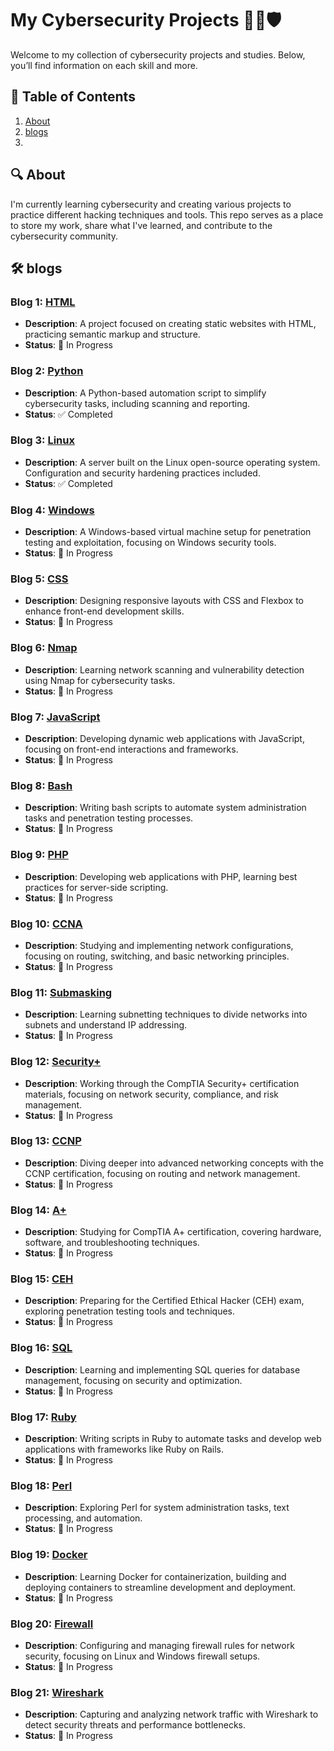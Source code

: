 # My Cybersecurity Projects 👨‍💻🛡️

Welcome to my collection of cybersecurity projects and studies. Below, you’ll find information on each skill and more.

## 🚀 Table of Contents
1. [About](#about)
2. [blogs](#blogs)
3. 
## 🔍 About
I'm currently learning cybersecurity and creating various projects to practice different hacking techniques and tools. This repo serves as a place to store my work, share what I've learned, and contribute to the cybersecurity community.

## 🛠️ blogs

### Blog 1: [HTML](#)
- **Description**: A project focused on creating static websites with HTML, practicing semantic markup and structure.
- **Status**: 🚧 In Progress

### Blog 2: [Python](#)
- **Description**: A Python-based automation script to simplify cybersecurity tasks, including scanning and reporting.
- **Status**: ✅ Completed

### Blog 3: [Linux](#)
- **Description**: A server built on the Linux open-source operating system. Configuration and security hardening practices included.
- **Status**: ✅ Completed

### Blog 4: [Windows](#)
- **Description**: A Windows-based virtual machine setup for penetration testing and exploitation, focusing on Windows security tools.
- **Status**: 🚧 In Progress

### Blog 5: [CSS](#)
- **Description**: Designing responsive layouts with CSS and Flexbox to enhance front-end development skills.
- **Status**: 🚧 In Progress

### Blog 6: [Nmap](#)
- **Description**: Learning network scanning and vulnerability detection using Nmap for cybersecurity tasks.
- **Status**: 🚧 In Progress

### Blog 7: [JavaScript](#)
- **Description**: Developing dynamic web applications with JavaScript, focusing on front-end interactions and frameworks.
- **Status**: 🚧 In Progress

### Blog 8: [Bash](#)
- **Description**: Writing bash scripts to automate system administration tasks and penetration testing processes.
- **Status**: 🚧 In Progress

### Blog 9: [PHP](#)
- **Description**: Developing web applications with PHP, learning best practices for server-side scripting.
- **Status**: 🚧 In Progress

### Blog 10: [CCNA](#)
- **Description**: Studying and implementing network configurations, focusing on routing, switching, and basic networking principles.
- **Status**: 🚧 In Progress

### Blog 11: [Submasking](#)
- **Description**: Learning subnetting techniques to divide networks into subnets and understand IP addressing.
- **Status**: 🚧 In Progress

### Blog 12: [Security+](#)
- **Description**: Working through the CompTIA Security+ certification materials, focusing on network security, compliance, and risk management.
- **Status**: 🚧 In Progress

### Blog 13: [CCNP](#)
- **Description**: Diving deeper into advanced networking concepts with the CCNP certification, focusing on routing and network management.
- **Status**: 🚧 In Progress

### Blog 14: [A+](#)
- **Description**: Studying for CompTIA A+ certification, covering hardware, software, and troubleshooting techniques.
- **Status**: 🚧 In Progress

### Blog 15: [CEH](#)
- **Description**: Preparing for the Certified Ethical Hacker (CEH) exam, exploring penetration testing tools and techniques.
- **Status**: 🚧 In Progress

### Blog 16: [SQL](#)
- **Description**: Learning and implementing SQL queries for database management, focusing on security and optimization.
- **Status**: 🚧 In Progress

### Blog 17: [Ruby](#)
- **Description**: Writing scripts in Ruby to automate tasks and develop web applications with frameworks like Ruby on Rails.
- **Status**: 🚧 In Progress

### Blog 18: [Perl](#)
- **Description**: Exploring Perl for system administration tasks, text processing, and automation.
- **Status**: 🚧 In Progress

### Blog 19: [Docker](#)
- **Description**: Learning Docker for containerization, building and deploying containers to streamline development and deployment.
- **Status**: 🚧 In Progress

### Blog 20: [Firewall](#)
- **Description**: Configuring and managing firewall rules for network security, focusing on Linux and Windows firewall setups.
- **Status**: 🚧 In Progress

### Blog 21: [Wireshark](#)
- **Description**: Capturing and analyzing network traffic with Wireshark to detect security threats and performance bottlenecks.
- **Status**: 🚧 In Progress
